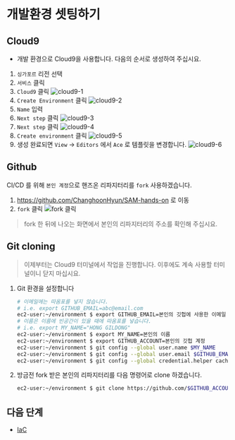 # 개발환경 셋팅하기

## Cloud9

- 개발 환경으로 Cloud9을 사용합니다. 다음의 순서로 생성하여 주십시요.

1. `싱가포르` 리전 선택
2. `서비스` 클릭
3. `Cloud9` 클릭
![cloud9-1](images/cloud9-1.png)
4. `Create Environment` 클릭
![cloud9-2](images/cloud9-2.png)
5. `Name` 입력
6. `Next step` 클릭
![cloud9-3](images/cloud9-3.png)
7. `Next step` 클릭
![cloud9-4](images/cloud9-4.png)
8. `Create environment` 클릭
![cloud9-5](images/cloud9-5.png)
9. 생성 완료되면 `View` -> `Editors` 에서 `Ace` 로 템플릿을 변경합니다.
![cloud9-6](images/cloud9-6.png)

## Github

CI/CD 를 위해 `본인 계정`으로 핸즈온 리파지터리를 `fork` 사용하겠습니다.

1. https://github.com/ChanghoonHyun/SAM-hands-on 로 이동
2. `fork` 클릭
  ![fork 클릭](images/github-fork.png)

> fork 한 뒤에 나오는 화면에서 본인의 리파지터리의 주소를 확인해 주십시요.

## Git cloning

> 이제부터는 Cloud9 터미널에서 작업을 진행합니다. 이후에도 계속 사용할 터미널이니 닫지 마십시요.

1. Git 환경을 설정합니다

    ```bash
    # 이메일에는 따옴표를 넣지 않습니다.
    # i.e. export GITHUB_EMAIL=abc@email.com
    ec2-user:~/environment $ export GITHUB_EMAIL=본인의 깃헙에 사용한 이메일
    # 이름은 이름에 빈공간이 있을 때에 따옴표를 넣습니다.
    # i.e. export MY_NAME="HONG GILDONG"
    ec2-user:~/environment $ export MY_NAME=본인의 이름
    ec2-user:~/environment $ export GITHUB_ACCOUNT=본인의 깃헙 계정
    ec2-user:~/environment $ git config --global user.name $MY_NAME
    ec2-user:~/environment $ git config --global user.email $GITHUB_EMAIL
    ec2-user:~/environment $ git config --global credential.helper cache --timeout=86400
    ```

2. 방금전 fork 받은 본인의 리파지터리를 다음 명령어로 clone 하겠습니다.
    ```bash
    ec2-user:~/environment $ git clone https://github.com/$GITHUB_ACCOUNT/SAM-hands-on.git
    ```


## 다음 단계
- [IaC](../IaC)